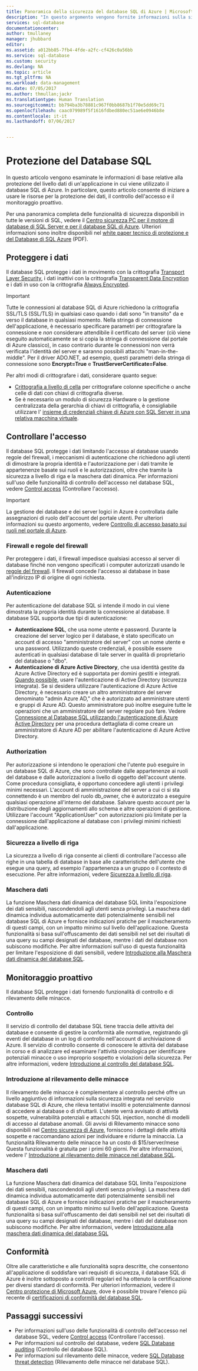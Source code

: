 ```yaml
---
title: Panoramica della sicurezza del database SQL di Azure | Microsoft Docs
description: "In questo argomento vengono fornite informazioni sulla sicurezza database SQL Azure e SQL Server, incluse le differenze tra il cloud e SQL Server locale per quanto riguarda l'autenticazione, l'autorizzazione, la sicurezza della connessione,  la crittografia e conformità."
services: sql-database
documentationcenter: 
author: tmullaney
manager: jhubbard
editor: 
ms.assetid: a012bb85-7fb4-4fde-a2fc-cf426c0a56bb
ms.service: sql-database
ms.custom: security
ms.devlang: NA
ms.topic: article
ms.tgt_pltfrm: NA
ms.workload: data-management
ms.date: 07/05/2017
ms.author: thmullan;jackr
ms.translationtype: Human Translation
ms.sourcegitcommit: bb794ba3b78881c967f0bb8687b1f70e5dd69c71
ms.openlocfilehash: caac079989f5f1616fdbed880ec51ae6e0946b8e
ms.contentlocale: it-it
ms.lasthandoff: 07/06/2017


---
```

# <a name="securing-your-sql-database"></a>Protezione del Database SQL

In questo articolo vengono esaminate le informazioni di base relative alla protezione del livello dati di un'applicazione in cui viene utilizzato il database SQL di Azure. In particolare, questo articolo consente di iniziare a usare le risorse per la protezione dei dati, il controllo dell'accesso e il monitoraggio proattivo. 

Per una panoramica completa delle funzionalità di sicurezza disponibili in tutte le versioni di SQL, vedere il [Centro sicurezza PC per il motore di database di SQL Server e per il database SQL di Azure](https://msdn.microsoft.com/library/bb510589). Ulteriori informazioni sono inoltre disponibili nel [white paper tecnico di protezione e del Database di SQL Azure](https://download.microsoft.com/download/A/C/3/AC305059-2B3F-4B08-9952-34CDCA8115A9/Security_and_Azure_SQL_Database_White_paper.pdf) (PDF).

## <a name="protect-data"></a>Proteggere i dati
Il database SQL protegge i dati in movimento con la crittografia [Transport Layer Security](https://support.microsoft.com/kb/3135244), i dati inattivi con la crittografia [Transparent Data Encryption](http://go.microsoft.com/fwlink/?LinkId=526242) e i dati in uso con la crittografia [Always Encrypted](https://msdn.microsoft.com/library/mt163865.aspx). 

> [!IMPORTANT]
>Tutte le connessioni al database SQL di Azure richiedono la crittografia SSL/TLS (SSL/TLS) in qualsiasi caso quando i dati sono "in transito" da e verso il database in qualsiasi momento. Nella stringa di connessione dell'applicazione, è necessario specificare parametri per crittografare la connessione e *non* considerare attendibile il certificato del server (ciò viene eseguito automaticamente se si copia la stringa di connessione dal portale di Azure classico), in caso contrario durante le connessioni non verrà verificata l'identità del server e saranno possibili attacchi "man-in-the-middle". Per il driver ADO.NET, ad esempio, questi parametri della stringa di connessione sono **Encrypt=True** e **TrustServerCertificate=False**. 

Per altri modi di crittografare i dati, considerare quanto segue:

* [Crittografia a livello di cella](https://msdn.microsoft.com/library/ms179331.aspx) per crittografare colonne specifiche o anche celle di dati con chiavi di crittografia diverse.
* Se è necessario un modulo di sicurezza Hardware o la gestione centralizzata della gerarchia di chiavi di crittografia, è consigliabile utilizzare l' [insieme di credenziali chiave di Azure con SQL Server in una relativa macchina virtuale](http://blogs.technet.com/b/kv/archive/2015/01/12/using-the-key-vault-for-sql-server-encryption.aspx).

## <a name="control-access"></a>Controllare l'accesso
Il database SQL protegge i dati limitando l'accesso al database usando regole del firewall, i meccanismi di autenticazione che richiedono agli utenti di dimostrare la propria identità e l'autorizzazione per i dati tramite le appartenenze basate sui ruoli e le autorizzazioni, oltre che tramite la sicurezza a livello di riga e la maschera dati dinamica. Per informazioni sull'uso delle funzionalità di controllo dell'accesso nel database SQL, vedere [Control access](sql-database-control-access.md) (Controllare l'accesso).

> [!IMPORTANT]
> La gestione dei database e dei server logici in Azure è controllata dalle assegnazioni di ruolo dell'account del portale utenti. Per ulteriori informazioni su questo argomento, vedere [Controllo di accesso basato sui ruoli nel portale di Azure](../active-directory/role-based-access-control-what-is.md).
>

### <a name="firewall-and-firewall-rules"></a>Firewall e regole del firewall
Per proteggere i dati, il firewall impedisce qualsiasi accesso al server di database finché non vengono specificati i computer autorizzati usando le [regole del firewall](sql-database-firewall-configure.md). Il firewall concede l'accesso ai database in base all'indirizzo IP di origine di ogni richiesta.

### <a name="authentication"></a>Autenticazione
Per autenticazione del database SQL si intende il modo in cui viene dimostrata la propria identità durante la connessione al database. Il database SQL supporta due tipi di autenticazione:

* **Autenticazione SQL**, che usa nome utente e password. Durante la creazione del server logico per il database, è stato specificato un account di accesso "amministratore del server" con un nome utente e una password. Utilizzando queste credenziali, è possibile essere autenticati in qualsiasi database di tale server in qualità di proprietario del database o "dbo". 
* **Autenticazione di Azure Active Directory**, che usa identità gestite da Azure Active Directory ed è supportata per domini gestiti e integrati. [Quando possibile](https://msdn.microsoft.com/library/ms144284.aspx), usare l'autenticazione di Active Directory (sicurezza integrata). Se si desidera utilizzare l'autenticazione di Azure Active Directory, è necessario creare un altro amministratore del server denominato "admin Azure AD," che è autorizzato ad amministrare utenti e gruppi di Azure AD. Questo amministratore può inoltre eseguire tutte le operazioni che un amministratore del server regolare può fare. Vedere [Connessione al Database SQL utilizzando l'autenticazione di Azure Active Directory](sql-database-aad-authentication.md) per una procedura dettagliata di come creare un amministratore di Azure AD per abilitare l'autenticazione di Azure Active Directory.

### <a name="authorization"></a>Authorization
Per autorizzazione si intendono le operazioni che l'utente può eseguire in un database SQL di Azure, che sono controllate dalle appartenenze ai ruoli del database e dalle autorizzazioni a livello di oggetto dell'account utente. Come procedura consigliata, è opportuno concedere agli utenti i privilegi minimi necessari. L'account di amministrazione del server a cui ci si sta connettendo è un membro del ruolo db_owner, che è autorizzato a eseguire qualsiasi operazione all'interno del database. Salvare questo account per la distribuzione degli aggiornamenti allo schema e altre operazioni di gestione. Utilizzare l'account "ApplicationUser" con autorizzazioni più limitate per la connessione dall'applicazione al database con i privilegi minimi richiesti dall'applicazione.

### <a name="row-level-security"></a>Sicurezza a livello di riga
La sicurezza a livello di riga consente ai clienti di controllare l'accesso alle righe in una tabella di database in base alle caratteristiche dell'utente che esegue una query, ad esempio l'appartenenza a un gruppo o il contesto di esecuzione. Per altre informazioni, vedere [Sicurezza a livello di riga](https://msdn.microsoft.com/library/dn765131).

### <a name="data-masking"></a>Maschera dati 
La funzione Maschera dati dinamica del database SQL limita l'esposizione dei dati sensibili, nascondendoli agli utenti senza privilegi. La maschera dati dinamica individua automaticamente dati potenzialmente sensibili nel database SQL di Azure e fornisce indicazioni pratiche per il mascheramento di questi campi, con un impatto minimo sul livello dell'applicazione. Questa funzionalità si basa sull'offuscamento dei dati sensibili nel set dei risultati di una query su campi designati del database, mentre i dati del database non subiscono modifiche. Per altre informazioni sull'uso di questa funzionalità per limitare l'esposizione di dati sensibili, vedere [Introduzione alla Maschera dati dinamica del database SQL](sql-database-dynamic-data-masking-get-started.md).

## <a name="proactive-monitoring"></a>Monitoraggio proattivo
Il database SQL protegge i dati fornendo funzionalità di controllo e di rilevamento delle minacce. 

### <a name="auditing"></a>Controllo
Il servizio di controllo del database SQL tiene traccia delle attività del database e consente di gestire la conformità alle normative, registrando gli eventi del database in un log di controllo nell'account di archiviazione di Azure. Il servizio di controllo consente di conoscere le attività del database in corso e di analizzare ed esaminare l'attività cronologica per identificare potenziali minacce o uso improprio sospetto e violazioni della sicurezza. Per altre informazioni, vedere [Introduzione al controllo del database SQL](sql-database-auditing.md).  

### <a name="threat-detection"></a>Introduzione al rilevamento delle minacce
Il rilevamento delle minacce è complementare al controllo perché offre un livello aggiuntivo di informazioni sulla sicurezza integrata nel servizio database SQL di Azure, che rileva tentativi insoliti e potenzialmente dannosi di accedere ai database o di sfruttarli. L'utente verrà avvisato di attività sospette, vulnerabilità potenziali e attacchi SQL injection, nonché di modelli di accesso al database anomali. Gli avvisi di Rilevamento minacce sono disponibili nel [Centro sicurezza di Azure](https://azure.microsoft.com/services/security-center/), forniscono i dettagli delle attività sospette e raccomandano azioni per individuare e ridurre la minaccia. La funzionalità Rilevamento delle minacce ha un costo di $15/server/mese Questa funzionalità è gratuita per i primi 60 giorni. Per altre informazioni, vedere l' [Introduzione al rilevamento delle minacce nel database SQL](sql-database-threat-detection.md).
 
### <a name="data-masking"></a>Maschera dati 
La funzione Maschera dati dinamica del database SQL limita l'esposizione dei dati sensibili, nascondendoli agli utenti senza privilegi. La maschera dati dinamica individua automaticamente dati potenzialmente sensibili nel database SQL di Azure e fornisce indicazioni pratiche per il mascheramento di questi campi, con un impatto minimo sul livello dell'applicazione. Questa funzionalità si basa sull'offuscamento dei dati sensibili nel set dei risultati di una query su campi designati del database, mentre i dati del database non subiscono modifiche. Per altre informazioni, vedere [Introduzione alla maschera dati dinamica del database SQL](sql-database-dynamic-data-masking-get-started.md)
 
## <a name="compliance"></a>Conformità
Oltre alle caratteristiche e alle funzionalità sopra descritte, che consentono all'applicazione di soddisfare vari requisiti di sicurezza, il database SQL di Azure è inoltre sottoposto a controlli regolari ed ha ottenuto la certificazione per diversi standard di conformità. Per ulteriori informazioni, vedere il [Centro protezione di Microsoft Azure](https://azure.microsoft.com/support/trust-center/), dove è possibile trovare l'elenco più recente di [certificazioni di conformità del database SQL](https://azure.microsoft.com/support/trust-center/services/).

## <a name="next-steps"></a>Passaggi successivi

- Per informazioni sull'uso delle funzionalità di controllo dell'accesso nel database SQL, vedere [Control access](sql-database-control-access.md) (Controllare l'accesso).
- Per informazioni sul controllo del database, vedere [SQL Database auditing](sql-database-auditing.md) (Controllo del database SQL).
- Per informazioni sul rilevamento delle minacce, vedere [SQL Database threat detection](sql-database-threat-detection.md) (Rilevamento delle minacce nel database SQL).

